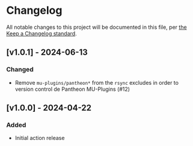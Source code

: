 # Changelog

All notable changes to this project will be documented in this file, per [the Keep a Changelog standard](http://keepachangelog.com/).

## [v1.0.1] - 2024-06-13

### Changed

- Remove `mu-plugins/pantheon*` from the `rsync` excludes in order to version control de Pantheon MU-Plugins (#12)

## [v1.0.0] - 2024-04-22

### Added

- Initial action release